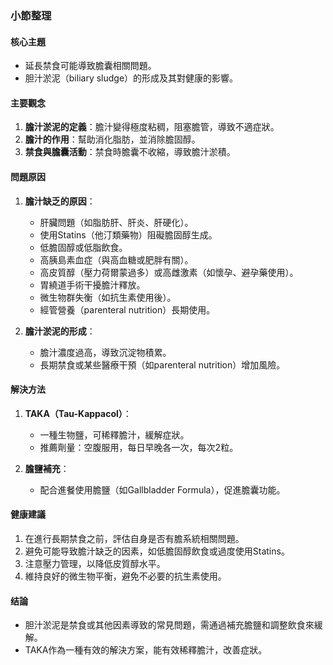 ### 小節整理

#### 核心主題
- 延長禁食可能導致膽囊相關問題。
- 胆汁淤泥（biliary sludge）的形成及其對健康的影響。

#### 主要觀念
1. **膽汁淤泥的定義**：膽汁變得極度粘稠，阻塞膽管，導致不適症狀。
2. **膽汁的作用**：幫助消化脂肪，並消除膽固醇。
3. **禁食與膽囊活動**：禁食時膽囊不收縮，導致膽汁淤積。

#### 問題原因
1. **膽汁缺乏的原因**：
   - 肝臟問題（如脂肪肝、肝炎、肝硬化）。
   - 使用Statins（他汀類藥物）阻礙膽固醇生成。
   - 低膽固醇或低脂飲食。
   - 高胰島素血症（與高血糖或肥胖有關）。
   - 高皮質醇（壓力荷爾蒙過多）或高雌激素（如懷孕、避孕藥使用）。
   - 胃繞道手術干擾膽汁釋放。
   - 微生物群失衡（如抗生素使用後）。
   - 經管營養（parenteral nutrition）長期使用。

2. **膽汁淤泥的形成**：
   - 膽汁濃度過高，導致沉淀物積累。
   - 長期禁食或某些醫療干預（如parenteral nutrition）增加風險。

#### 解決方法
1. **TAKA（Tau-Kappacol）**：
   - 一種生物鹽，可稀釋膽汁，緩解症狀。
   - 推薦劑量：空腹服用，每日早晚各一次，每次2粒。

2. **膽鹽補充**：
   - 配合進餐使用膽鹽（如Gallbladder Formula），促進膽囊功能。

#### 健康建議
1. 在進行長期禁食之前，評估自身是否有膽系統相關問題。
2. 避免可能导致膽汁缺乏的因素，如低膽固醇飲食或過度使用Statins。
3. 注意壓力管理，以降低皮質醇水平。
4. 維持良好的微生物平衡，避免不必要的抗生素使用。

#### 结論
- 胆汁淤泥是禁食或其他因素導致的常見問題，需通過補充膽鹽和調整飲食來緩解。
- TAKA作為一種有效的解決方案，能有效稀釋膽汁，改善症狀。